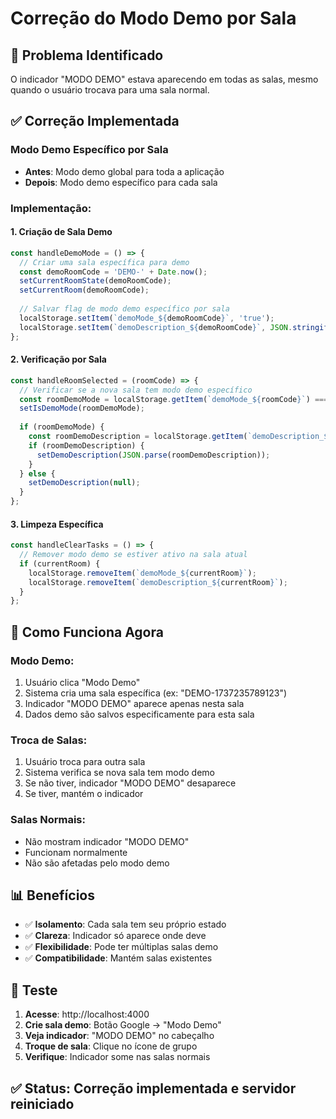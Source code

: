 # Correção do Modo Demo por Sala

## 🔧 **Problema Identificado**
O indicador "MODO DEMO" estava aparecendo em todas as salas, mesmo quando o usuário trocava para uma sala normal.

## ✅ **Correção Implementada**

### **Modo Demo Específico por Sala**
- **Antes**: Modo demo global para toda a aplicação
- **Depois**: Modo demo específico para cada sala

### **Implementação**:

#### 1. **Criação de Sala Demo**
```javascript
const handleDemoMode = () => {
  // Criar uma sala específica para demo
  const demoRoomCode = 'DEMO-' + Date.now();
  setCurrentRoomState(demoRoomCode);
  setCurrentRoom(demoRoomCode);
  
  // Salvar flag de modo demo específico por sala
  localStorage.setItem(`demoMode_${demoRoomCode}`, 'true');
  localStorage.setItem(`demoDescription_${demoRoomCode}`, JSON.stringify(demoDescription));
};
```

#### 2. **Verificação por Sala**
```javascript
const handleRoomSelected = (roomCode) => {
  // Verificar se a nova sala tem modo demo específico
  const roomDemoMode = localStorage.getItem(`demoMode_${roomCode}`) === 'true';
  setIsDemoMode(roomDemoMode);
  
  if (roomDemoMode) {
    const roomDemoDescription = localStorage.getItem(`demoDescription_${roomCode}`);
    if (roomDemoDescription) {
      setDemoDescription(JSON.parse(roomDemoDescription));
    }
  } else {
    setDemoDescription(null);
  }
};
```

#### 3. **Limpeza Específica**
```javascript
const handleClearTasks = () => {
  // Remover modo demo se estiver ativo na sala atual
  if (currentRoom) {
    localStorage.removeItem(`demoMode_${currentRoom}`);
    localStorage.removeItem(`demoDescription_${currentRoom}`);
  }
};
```

## 🎯 **Como Funciona Agora**

### **Modo Demo**:
1. Usuário clica "Modo Demo"
2. Sistema cria uma sala específica (ex: "DEMO-1737235789123")
3. Indicador "MODO DEMO" aparece apenas nesta sala
4. Dados demo são salvos especificamente para esta sala

### **Troca de Salas**:
1. Usuário troca para outra sala
2. Sistema verifica se nova sala tem modo demo
3. Se não tiver, indicador "MODO DEMO" desaparece
4. Se tiver, mantém o indicador

### **Salas Normais**:
- Não mostram indicador "MODO DEMO"
- Funcionam normalmente
- Não são afetadas pelo modo demo

## 📊 **Benefícios**

- ✅ **Isolamento**: Cada sala tem seu próprio estado
- ✅ **Clareza**: Indicador só aparece onde deve
- ✅ **Flexibilidade**: Pode ter múltiplas salas demo
- ✅ **Compatibilidade**: Mantém salas existentes

## 🚀 **Teste**

1. **Acesse**: http://localhost:4000
2. **Crie sala demo**: Botão Google → "Modo Demo"
3. **Veja indicador**: "MODO DEMO" no cabeçalho
4. **Troque de sala**: Clique no ícone de grupo
5. **Verifique**: Indicador some nas salas normais

## ✅ **Status**: Correção implementada e servidor reiniciado